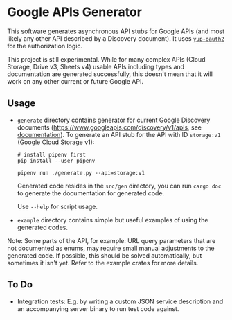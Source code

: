 # Google APIs Generator

This software generates asynchronous API stubs for Google APIs (and most likely
any other API described by a Discovery document). It uses
[`yup-oauth2`](https://github.com/dermesser/yup-oauth2) for the authorization
logic.

This project is still experimental. While for many complex APIs (Cloud Storage,
Drive v3, Sheets v4) usable APIs including types and documentation are generated
successfully, this doesn't mean that it will work on any other current or future
Google API.

## Usage

* `generate` directory contains generator for current Google Discovery documents
  (https://www.googleapis.com/discovery/v1/apis, see
   [documentation](https://developers.google.com/discovery/v1/reference)).
  To generate an API stub for the API with ID `storage:v1` (Google Cloud Storage
  v1):

  ```shell
  # install pipenv first
  pip install --user pipenv

  pipenv run ./generate.py --api=storage:v1
  ```

  Generated code resides in the `src/gen` directory, you can run `cargo doc` to
  generate the documentation for generated code.

  Use `--help` for script usage.
* `example` directory contains simple but useful examples of
  using the generated codes.

Note: Some parts of the API, for example: URL query parameters that are not
documented as enums, may require small manual adjustments to the generated
code. If possible, this should be solved automatically, but sometimes it isn't
yet. Refer to the example crates for more details.

## To Do

* Integration tests: E.g. by writing a custom JSON service description and an
accompanying server binary to run test code against.
